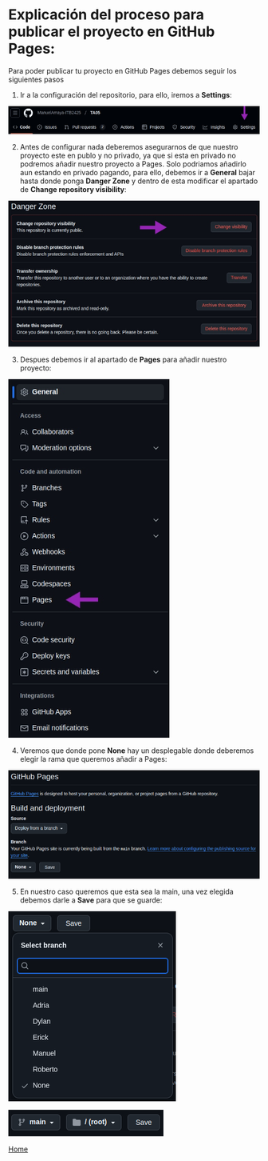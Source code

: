 # Explicación del proceso para publicar el proyecto en GitHub Pages:
Para poder publicar tu proyecto en GitHub Pages debemos seguir los siguientes pasos 
1. Ir a la configuración del repositorio, para ello, iremos a **Settings**:

![ImagenPages1](./Imagenes/pages1.jpg)

2. Antes de configurar nada deberemos asegurarnos de que nuestro proyecto este en publo y no privado, ya que si esta en privado no podremos añadir nuestro proyecto a Pages. Solo podriamos añadirlo aun estando en privado pagando, para ello, debemos ir a **General** bajar hasta donde ponga **Danger Zone** y dentro de esta modificar el apartado de **Change repository visibility**:

![ImagenPages2](./Imagenes/pages2.jpg)

3. Despues debemos ir al apartado de **Pages** para añadir nuestro proyecto:

![ImagenPages3](./Imagenes/pages3.jpg)

4. Veremos que donde pone **None** hay un desplegable donde deberemos elegir la rama que queremos añadir a Pages:

![ImagenPages4](./Imagenes/pages4.png)

5. En nuestro caso queremos que esta sea la main, una vez elegida debemos darle a **Save** para que se guarde:

![ImagenPages5](./Imagenes/pages5.png)

![ImagenPages6](./Imagenes/pages6.png)


[Home](./README.md)
